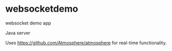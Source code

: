 websocketdemo
=============

websocket demo app

Java server

Uses https://github.com/Atmosphere/atmosphere for real-time functionality.
